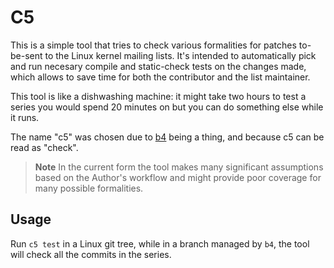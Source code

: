 C5
=========

This is a simple tool that tries to check various formalities for patches to-be-sent to the Linux kernel mailing lists.
It's intended to automatically pick and run necesary compile and static-check tests on the changes made, which allows to
save time for both the contributor and the list maintainer.

This tool is like a dishwashing machine: it might take two hours to test a series you would spend 20 minutes on but
you can do something else while it runs.

The name "c5" was chosen due to [b4](https://github.com/mricon/b4) being a thing, and because c5 can be read as "check".

> **Note**
> In the current form the tool makes many significant assumptions based on the Author's workflow and might provide
> poor coverage for many possible formalities.

Usage
-----

Run `c5 test` in a Linux git tree, while in a branch managed by `b4`, the tool will check all the commits in the series.
